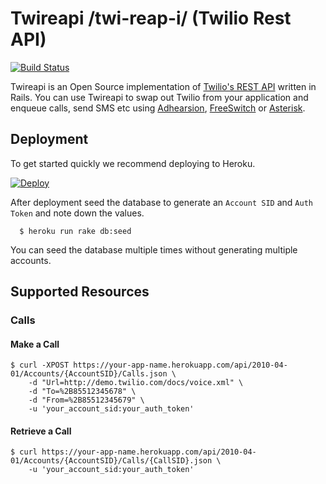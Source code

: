 # Twireapi /twi-reap-i/ (Twilio Rest API)

[![Build Status](https://travis-ci.org/dwilkie/twilreapi.svg?branch=master)](https://travis-ci.org/dwilkie/twilreapi)

Twireapi is an Open Source implementation of [Twilio's REST API](https://www.twilio.com/docs/api/rest) written in Rails. You can use Twireapi to swap out Twilio from your application and enqueue calls, send SMS etc using [Adhearsion](http://adhearsion.com/), [FreeSwitch](https://freeswitch.org/) or [Asterisk](http://www.asterisk.org/).

## Deployment

To get started quickly we recommend deploying to Heroku.

[![Deploy](https://www.herokucdn.com/deploy/button.svg)](https://heroku.com/deploy)

After deployment seed the database to generate an `Account SID` and `Auth Token` and note down the values.

```
  $ heroku run rake db:seed
```

You can seed the database multiple times without generating multiple accounts.

## Supported Resources

### Calls

#### Make a Call

```
$ curl -XPOST https://your-app-name.herokuapp.com/api/2010-04-01/Accounts/{AccountSID}/Calls.json \
    -d "Url=http://demo.twilio.com/docs/voice.xml" \
    -d "To=%2B85512345678" \
    -d "From=%2B85512345679" \
    -u 'your_account_sid:your_auth_token'
```

#### Retrieve a Call

```
$ curl https://your-app-name.herokuapp.com/api/2010-04-01/Accounts/{AccountSID}/Calls/{CallSID}.json \
    -u 'your_account_sid:your_auth_token'
```

